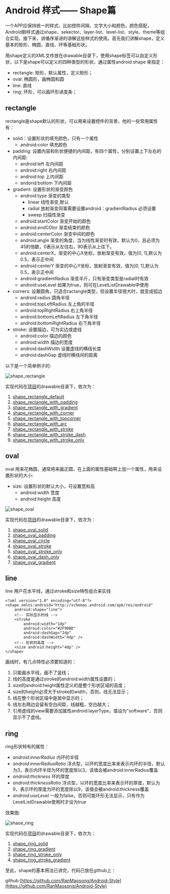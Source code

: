 
# Android 样式—— Shape篇



一个APP应保持统一的样式，比如控件间隔、文字大小和颜色，颜色搭配，Android额样式通过shape、sekector、layer-list、level-list、style、theme等组合实现。接下来，讲循序渐进的讲解这些样式的使用。首先我们讲解shape，定义基本的矩形、椭圆、直线、环等基础形状。

用shape定义的XML文件放在drawable目录下，使用shape标签可以自定义形状，以下是shape可以定义的四种类型的形状，通过属性android:shape 来指定：

+ rectangle: 矩形，默认属性，定义矩形；
+ oval: 椭圆形，画椭圆和圆
+ line: 直线
+ ring: 环形，可以画环形进度条；

## rectangle

rectangle是shape默认的形状，可以用来设置控件的背景，他的一些常用属性有：

+ solid：设置形状的填充颜色，只有一个属性
  + android:color 填充颜色
+ padding: 设置内容和形状便捷的内间距，有四个属性，分别设置上下左右的内间距:
  + android:left 左内间距
  + android:right 右内间距
  + android:top 上内间距
  + andorid:bottom 下内间距
+ gradient: 设置形状的渐变颜色
  + android:type 渐变的类型
    + linear 线性渐变,默认
    + radial 放射渐变同事需要设置android：gradientRadius 必须设置
    + sweep 扫描性渐变
  + android:startColor 渐变开始的颜色
  + android:endCOlor 渐变结束的颜色
  + android:centerColor 渐变中间的颜色
  + android:angle 渐变的角度，当为线性渐变时有效，默认为0，且必须为45的倍数，0表示从左往右，90表示从上往下。
  + android:centerX，渐变的中心X坐标，放射渐变有效，值为[0, 1],默认为0.5，表示正中间
  + android:centerY  渐变的中心Y坐标，放射渐变有效，值为[0, 1],默认为0.5，表示正中间
  + android:gradientRadius 渐变半斤，只有渐变类型是radial时有效
  + android:useLevel 如果为true，则可在LevelListDrawable中使用
+ corners: 设置圆角，只适合ractangle类型，但设置半径很大时，就变成弧边
  + android:radius 圆角半径
  + android:topLeftRadius 左上角的半径
  + android:topRIghtRadius 右上角半径
  + android:bottomLeftRadius 左下角半径
  + android:bottomRightRadius 右下角半径
+ stroke: 设置描边，可为实边或虚线
  + android:color 描边的颜色
  + android:width 描边的宽度
  + android:dashWidth 设置虚线的横线长度
  + android:dashGap 虚线时横线间的距离

以下是一个简单例子的:



![shape_rectangle](pics/shape_rectangle.png)

实现代码在[项目](https://github.com/RanMaosong/Android-Style)的drawable目录下，依次为：

1. [shape_rectangle_default](https://github.com/RanMaosong/Android-Style/blob/master/app/src/main/res/drawable/shape_rectange_default.xml)
2. [shape_rectangle_with_padding](https://github.com/RanMaosong/Android-Style/blob/master/app/src/main/res/drawable/shape_rectange_with_padding.xml)
3. [shape_rectangle_with_gradient](https://github.com/RanMaosong/Android-Style/blob/master/app/src/main/res/drawable/shape_rectange_with_gradient.xml)
4. [shape_rectangle_with_corner](https://github.com/RanMaosong/Android-Style/blob/master/app/src/main/res/drawable/shape_rectange_with_corner.xml)
5. [shape_rectangle_with_topcorner](https://github.com/RanMaosong/Android-Style/blob/master/app/src/main/res/drawable/shape_rectange_with_topcorner.xml)
6. [shape_rectangle_with_arc](https://github.com/RanMaosong/Android-Style/blob/master/app/src/main/res/drawable/shape_rectange_with_arc.xml)
7. [shape_rectangle_with_stroke](https://github.com/RanMaosong/Android-Style/blob/master/app/src/main/res/drawable/shape_rectange_with_stroke.xml)
8. [shape_rectangle_with_stroke_dash](https://github.com/RanMaosong/Android-Style/blob/master/app/src/main/res/drawable/shape_rectange_with_stroke_dash.xml)
9. [shape_rectangle_with_stroke_only](https://github.com/RanMaosong/Android-Style/blob/master/app/src/main/res/drawable/shape_rectange_with_stroke_only.xml)

## oval

oval 用来花椭圆，通常用来画正圆，在上面的属性基础啊上加一个属性，用来设置形状的大小:

+ size: 设置形状的默认大小，可设置宽和高
  + android:width 宽度
  + android:height 高度

![shape_oval](pics/shape_oval.png)

实现代码在[项目](https://github.com/RanMaosong/Android-Style)的drawable目录下，依次为：

1. [shape_oval_solid](https://github.com/RanMaosong/Android-Style/blob/master/app/src/main/res/drawable/shape_oval_solid.xml)
2. [shape_oval_padding](https://github.com/RanMaosong/Android-Style/blob/master/app/src/main/res/drawable/shape_oval_padding.xml)
3. [shape_oval_circle](https://github.com/RanMaosong/Android-Style/blob/master/app/src/main/res/drawable/shape_oval_circle.xml)
4. [shape_oval_stroke](https://github.com/RanMaosong/Android-Style/blob/master/app/src/main/res/drawable/shape_oval_stroke.xml)
5. [shape_oval_stroke_only](https://github.com/RanMaosong/Android-Style/blob/master/app/src/main/res/drawable/shape_oval_stroke_only.xml)
6. [shape_oval_dash_only](https://github.com/RanMaosong/Android-Style/blob/master/app/src/main/res/drawable/shape_oval_dash_only.xml)
7. [shape_oval_gradient](https://github.com/RanMaosong/Android-Style/blob/master/app/src/main/res/drawable/shape_oval_gradient.xml)

## line

line 用户花水平线，通过stroke和size特性组合来实线

```
<?xml version="1.0" encoding="utf-8"?>
<shape xmlns:android="http://schemas.android.com/apk/res/android"
    android:shape="line">
    <!-- 实际显示的线 -->
    <stroke
        android:width="1dp"
        android:color="#2F90BD"
        android:dashGap="2dp"
        android:dashWidth="4dp" />
    <!-- 形状的高度 -->
    <size android:height="4dp" />
</shape>
```



画线时，有几点特性必须要知道的：

1. 只能画水平线，画不了竖线；
2. 线的高度是通过stroke的android:width属性设置的；
3. size的android:height属性定义的是整个形状区域的高度；
4. size的height必须大于stroke的width，否则，线无法显示；
5. 线在整个形状区域中是居中显示的；
6. 线左右两边会留有空白间距，线越粗，空白越大；
7. 引用虚线的view需要添加属性android:layerType，值设为"software"，否则显示不了虚线。

## ring

ring形状特有的属性：

- *android:innerRadius* 内环的半径
- *android:innerRadiusRatio* 浮点型，以环的宽度比率来表示内环的半径，默认为3，表示内环半径为环的宽度除以3，该值会被android:innerRadius覆盖
- *android:thickness* 环的厚度
- *android:thicknessRatio* 浮点型，以环的宽度比率来表示环的厚度，默认为9，表示环的厚度为环的宽度除以9，该值会被android:thickness覆盖
- *android:useLevel* 一般为false，否则可能环形无法显示，只有作为LevelListDrawable使用时才设为true

效果图:

![shaoe_ring](pics/shaoe_ring.png)

实现代码在[项目](https://github.com/RanMaosong/Android-Style)的drawable目录下，依次为：

1. [shape_ring_solid](https://github.com/RanMaosong/Android-Style/blob/master/app/src/main/res/drawable/shape_ring_solid.xml)
2. [shape_ring_gradient](https://github.com/RanMaosong/Android-Style/blob/master/app/src/main/res/drawable/shape_ring_gradient.xml)
3. [shape_ring_stroke_only](https://github.com/RanMaosong/Android-Style/blob/master/app/src/main/res/drawable/shape_ring_stroke_gradient.xml)
4. [shape_ring_stroke_gradient](https://github.com/RanMaosong/Android-Style/blob/master/app/src/main/res/drawable/shape_ring_stroke_only.xml)

至此，shape的基本用法已讲完，代码已放在github上：

github:[https://github.com/RanMaosong/Android-Style](https://github.com/RanMaosong/Android-Style)
